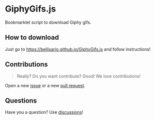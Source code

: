 # GiphyGifs.js
Bookmarklet script to download Giphy gifs.
## How to download
Just go to https://bellisario.github.io/GiphyGifs.js and follow instructions!
## Contributions
> Really? Do you want contribute? Good! We love contributions!

Open a new [issue](https://github.com/Bellisario/GiphyGifs.js/issues) or a new [pull request](https://github.com/Bellisario/GiphyGifs.js/issues).
## Questions
Have you a question? Use [discussions](https://github.com/Bellisario/GiphyGifs.js/discussions)!
